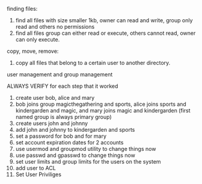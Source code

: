 finding files: 

1. find all files with size smaller 1kb, owner can read and write, group only read and others no permissions
2. find all files group can either read or execute, others cannot read, owner can only execute.

copy, move, remove: 

1. copy all files that belong to a certain user to another directory.


user management and group management

ALWAYS VERIFY for each step that it worked

1. create user bob, alice and mary
2. bob joins group magicthegathering and sports, alice joins sports and kindergarden and magic, and mary joins magic and kindergarden (first named 
group is always primary group)
3. create users john and johnny
4. add john and johnny to kindergarden and sports
5. set a password for bob and for mary
6. set account expiration dates for 2 accounts
7. use usermod and groupmod utility to change things now
8. use passwd and gpasswd to change things now
9. set user limits and group limits for the users on the system
10. add user to ACL
11. Set User Priviliges
